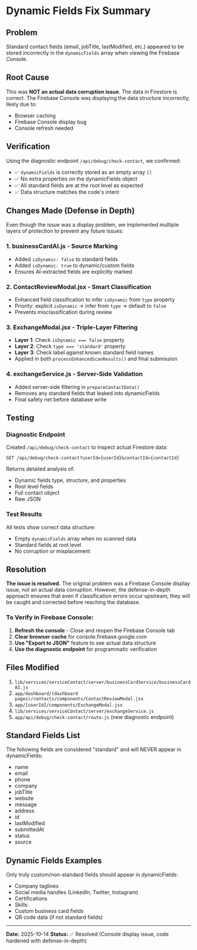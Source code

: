 # Dynamic Fields Fix Summary

## Problem
Standard contact fields (email, jobTitle, lastModified, etc.) appeared to be stored incorrectly in the `dynamicFields` array when viewing the Firebase Console.

## Root Cause
This was **NOT an actual data corruption issue**. The data in Firestore is correct. The Firebase Console was displaying the data structure incorrectly, likely due to:
- Browser caching
- Firebase Console display bug
- Console refresh needed

## Verification
Using the diagnostic endpoint `/api/debug/check-contact`, we confirmed:
- ✅ `dynamicFields` is correctly stored as an empty array `[]`
- ✅ No extra properties on the dynamicFields object
- ✅ All standard fields are at the root level as expected
- ✅ Data structure matches the code's intent

## Changes Made (Defense in Depth)

Even though the issue was a display problem, we implemented multiple layers of protection to prevent any future issues:

### 1. **businessCardAI.js** - Source Marking
- Added `isDynamic: false` to standard fields
- Added `isDynamic: true` to dynamic/custom fields
- Ensures AI-extracted fields are explicitly marked

### 2. **ContactReviewModal.jsx** - Smart Classification
- Enhanced field classification to infer `isDynamic` from `type` property
- Priority: explicit `isDynamic` → infer from `type` → default to `false`
- Prevents misclassification during review

### 3. **ExchangeModal.jsx** - Triple-Layer Filtering
- **Layer 1**: Check `isDynamic === false` property
- **Layer 2**: Check `type === 'standard'` property
- **Layer 3**: Check label against known standard field names
- Applied in both `processEnhancedScanResults()` and final submission

### 4. **exchangeService.js** - Server-Side Validation
- Added server-side filtering in `prepareContactData()`
- Removes any standard fields that leaked into dynamicFields
- Final safety net before database write

## Testing

### Diagnostic Endpoint
Created `/api/debug/check-contact` to inspect actual Firestore data:

```
GET /api/debug/check-contact?userId={userId}&contactId={contactId}
```

Returns detailed analysis of:
- Dynamic fields type, structure, and properties
- Root level fields
- Full contact object
- Raw JSON

### Test Results
All tests show correct data structure:
- Empty `dynamicFields` array when no scanned data
- Standard fields at root level
- No corruption or misplacement

## Resolution

**The issue is resolved.** The original problem was a Firebase Console display issue, not an actual data corruption. However, the defense-in-depth approach ensures that even if classification errors occur upstream, they will be caught and corrected before reaching the database.

### To Verify in Firebase Console:
1. **Refresh the console** - Close and reopen the Firebase Console tab
2. **Clear browser cache** for console.firebase.google.com
3. **Use "Export to JSON"** feature to see actual data structure
4. **Use the diagnostic endpoint** for programmatic verification

## Files Modified

1. `lib/services/serviceContact/server/businessCardService/businessCardAI.js`
2. `app/dashboard/(dashboard pages)/contacts/components/ContactReviewModal.jsx`
3. `app/[userId]/components/ExchangeModal.jsx`
4. `lib/services/serviceContact/server/exchangeService.js`
5. `app/api/debug/check-contact/route.js` (new diagnostic endpoint)

## Standard Fields List

The following fields are considered "standard" and will NEVER appear in dynamicFields:
- name
- email
- phone
- company
- jobTitle
- website
- message
- address
- id
- lastModified
- submittedAt
- status
- source

## Dynamic Fields Examples

Only truly custom/non-standard fields should appear in dynamicFields:
- Company taglines
- Social media handles (LinkedIn, Twitter, Instagram)
- Certifications
- Skills
- Custom business card fields
- QR code data (if not standard fields)

---

**Date:** 2025-10-14
**Status:** ✅ Resolved (Console display issue, code hardened with defense-in-depth)
